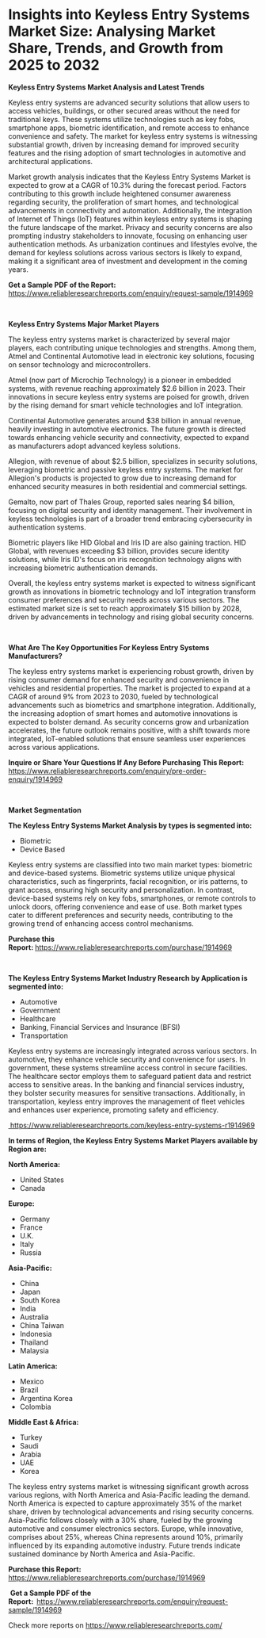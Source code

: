 <p><h1>Insights into Keyless Entry Systems Market Size: Analysing Market Share, Trends, and Growth from 2025 to 2032</h1></p><p><strong>Keyless Entry Systems Market Analysis and Latest Trends</strong></p>
<p><p>Keyless entry systems are advanced security solutions that allow users to access vehicles, buildings, or other secured areas without the need for traditional keys. These systems utilize technologies such as key fobs, smartphone apps, biometric identification, and remote access to enhance convenience and safety. The market for keyless entry systems is witnessing substantial growth, driven by increasing demand for improved security features and the rising adoption of smart technologies in automotive and architectural applications.</p><p>Market growth analysis indicates that the Keyless Entry Systems Market is expected to grow at a CAGR of 10.3% during the forecast period. Factors contributing to this growth include heightened consumer awareness regarding security, the proliferation of smart homes, and technological advancements in connectivity and automation. Additionally, the integration of Internet of Things (IoT) features within keyless entry systems is shaping the future landscape of the market. Privacy and security concerns are also prompting industry stakeholders to innovate, focusing on enhancing user authentication methods. As urbanization continues and lifestyles evolve, the demand for keyless solutions across various sectors is likely to expand, making it a significant area of investment and development in the coming years.</p></p>
<p><strong>Get a Sample PDF of the Report:&nbsp;</strong> <a href="https://www.reliableresearchreports.com/enquiry/request-sample/1914969?utm_campaign=3039&utm_medium=2&utm_source=Github&utm_content=ia&utm_term=10032025&utm_id=keyless-entry-systems">https://www.reliableresearchreports.com/enquiry/request-sample/1914969</a></p>
<p>&nbsp;</p>
<p><strong>Keyless Entry Systems Major Market Players</strong></p>
<p><p>The keyless entry systems market is characterized by several major players, each contributing unique technologies and strengths. Among them, Atmel and Continental Automotive lead in electronic key solutions, focusing on sensor technology and microcontrollers.</p><p>Atmel (now part of Microchip Technology) is a pioneer in embedded systems, with revenue reaching approximately $2.6 billion in 2023. Their innovations in secure keyless entry systems are poised for growth, driven by the rising demand for smart vehicle technologies and IoT integration.</p><p>Continental Automotive generates around $38 billion in annual revenue, heavily investing in automotive electronics. The future growth is directed towards enhancing vehicle security and connectivity, expected to expand as manufacturers adopt advanced keyless solutions.</p><p>Allegion, with revenue of about $2.5 billion, specializes in security solutions, leveraging biometric and passive keyless entry systems. The market for Allegion's products is projected to grow due to increasing demand for enhanced security measures in both residential and commercial settings.</p><p>Gemalto, now part of Thales Group, reported sales nearing $4 billion, focusing on digital security and identity management. Their involvement in keyless technologies is part of a broader trend embracing cybersecurity in authentication systems.</p><p>Biometric players like HID Global and Iris ID are also gaining traction. HID Global, with revenues exceeding $3 billion, provides secure identity solutions, while Iris ID's focus on iris recognition technology aligns with increasing biometric authentication demands.</p><p>Overall, the keyless entry systems market is expected to witness significant growth as innovations in biometric technology and IoT integration transform consumer preferences and security needs across various sectors. The estimated market size is set to reach approximately $15 billion by 2028, driven by advancements in technology and rising global security concerns.</p></p>
<p>&nbsp;</p>
<p><strong>What Are The Key Opportunities For Keyless Entry Systems Manufacturers?</strong></p>
<p><p>The keyless entry systems market is experiencing robust growth, driven by rising consumer demand for enhanced security and convenience in vehicles and residential properties. The market is projected to expand at a CAGR of around 9% from 2023 to 2030, fueled by technological advancements such as biometrics and smartphone integration. Additionally, the increasing adoption of smart homes and automotive innovations is expected to bolster demand. As security concerns grow and urbanization accelerates, the future outlook remains positive, with a shift towards more integrated, IoT-enabled solutions that ensure seamless user experiences across various applications.</p></p>
<p><strong>Inquire or Share Your Questions If Any Before Purchasing This Report:</strong> <a href="https://www.reliableresearchreports.com/enquiry/pre-order-enquiry/1914969?utm_campaign=3039&utm_medium=2&utm_source=Github&utm_content=ia&utm_term=10032025&utm_id=keyless-entry-systems">https://www.reliableresearchreports.com/enquiry/pre-order-enquiry/1914969</a></p>
<p>&nbsp;</p>
<p><strong>Market Segmentation</strong></p>
<p><strong>The Keyless Entry Systems Market Analysis by types is segmented into:</strong></p>
<p><ul><li>Biometric</li><li>Device Based</li></ul></p>
<p><p>Keyless entry systems are classified into two main market types: biometric and device-based systems. Biometric systems utilize unique physical characteristics, such as fingerprints, facial recognition, or iris patterns, to grant access, ensuring high security and personalization. In contrast, device-based systems rely on key fobs, smartphones, or remote controls to unlock doors, offering convenience and ease of use. Both market types cater to different preferences and security needs, contributing to the growing trend of enhancing access control mechanisms.</p></p>
<p><strong>Purchase this Report:&nbsp;</strong><a href="https://www.reliableresearchreports.com/purchase/1914969?utm_campaign=3039&utm_medium=2&utm_source=Github&utm_content=ia&utm_term=10032025&utm_id=keyless-entry-systems">https://www.reliableresearchreports.com/purchase/1914969</a></p>
<p>&nbsp;</p>
<p><strong>The Keyless Entry Systems Market Industry Research by Application is segmented into:</strong></p>
<p><ul><li>Automotive</li><li>Government</li><li>Healthcare</li><li>Banking, Financial Services and Insurance (BFSI)</li><li>Transportation</li></ul></p>
<p><p>Keyless entry systems are increasingly integrated across various sectors. In automotive, they enhance vehicle security and convenience for users. In government, these systems streamline access control in secure facilities. The healthcare sector employs them to safeguard patient data and restrict access to sensitive areas. In the banking and financial services industry, they bolster security measures for sensitive transactions. Additionally, in transportation, keyless entry improves the management of fleet vehicles and enhances user experience, promoting safety and efficiency.</p></p>
<p><a href="https://www.reliableresearchreports.com/keyless-entry-systems-r1914969?utm_campaign=3039&utm_medium=2&utm_source=Github&utm_content=ia&utm_term=10032025&utm_id=keyless-entry-systems">&nbsp;https://www.reliableresearchreports.com/keyless-entry-systems-r1914969</a></p>
<p><strong>In terms of Region, the Keyless Entry Systems Market Players available by Region are:</strong></p>
<p>
    <p> <strong> North America: </strong>
        <ul>
            <li>United States</li>
            <li>Canada</li>
        </ul>
        </p> 
    <p> <strong> Europe: </strong>
        <ul>
            <li>Germany</li>
            <li>France</li>
            <li>U.K.</li>
            <li>Italy</li>
            <li>Russia</li>
        </ul>
        </p> 
    <p> <strong> Asia-Pacific: </strong>
        <ul>
            <li>China</li>
            <li>Japan</li>
            <li>South Korea</li>
            <li>India</li>
            <li>Australia</li>
            <li>China Taiwan</li>
            <li>Indonesia</li>
            <li>Thailand</li>
            <li>Malaysia</li>
        </ul>
        </p> 
    <p> <strong> Latin America: </strong>
        <ul>
            <li>Mexico</li>
            <li>Brazil</li>
            <li>Argentina Korea</li>
            <li>Colombia</li>
        </ul>
        </p> 
    <p> <strong> Middle East & Africa: </strong>
        <ul>
            <li>Turkey</li>
            <li>Saudi</li>
            <li>Arabia</li>
            <li>UAE</li>
            <li>Korea</li>
        </ul>
    </p>
    </p>
<p><p>The keyless entry systems market is witnessing significant growth across various regions, with North America and Asia-Pacific leading the demand. North America is expected to capture approximately 35% of the market share, driven by technological advancements and rising security concerns. Asia-Pacific follows closely with a 30% share, fueled by the growing automotive and consumer electronics sectors. Europe, while innovative, comprises about 25%, whereas China represents around 10%, primarily influenced by its expanding automotive industry. Future trends indicate sustained dominance by North America and Asia-Pacific.</p></p>
<p><strong>Purchase this Report: </strong><a href="https://www.reliableresearchreports.com/purchase/1914969?utm_campaign=3039&utm_medium=2&utm_source=Github&utm_content=ia&utm_term=10032025&utm_id=keyless-entry-systems">https://www.reliableresearchreports.com/purchase/1914969</a></p>
<p>&nbsp;<strong>Get a Sample PDF of the Report:&nbsp;&nbsp;</strong><a href="https://www.reliableresearchreports.com/enquiry/request-sample/1914969?utm_campaign=3039&utm_medium=2&utm_source=Github&utm_content=ia&utm_term=10032025&utm_id=keyless-entry-systems">https://www.reliableresearchreports.com/enquiry/request-sample/1914969</a></p>
<p><strong></strong></p>
<p>Check more reports on <a href="https://www.reliableresearchreports.com/?utm_campaign=3039&utm_medium=2&utm_source=Github&utm_content=ia&utm_term=10032025&utm_id=keyless-entry-systems">https://www.reliableresearchreports.com/</a></p>